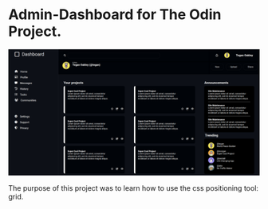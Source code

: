 # Admin-Dashboard for The Odin Project.

![ad.png](images/admin-dashboard.png "Preview for admin dashboard")

The purpose of this project was to learn how to use the css positioning tool: grid. 